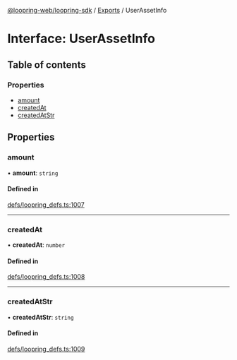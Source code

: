[@loopring-web/loopring-sdk](../README.md) / [Exports](../modules.md) / UserAssetInfo

# Interface: UserAssetInfo

## Table of contents

### Properties

- [amount](UserAssetInfo.md#amount)
- [createdAt](UserAssetInfo.md#createdat)
- [createdAtStr](UserAssetInfo.md#createdatstr)

## Properties

### amount

• **amount**: `string`

#### Defined in

[defs/loopring_defs.ts:1007](https://github.com/Loopring/loopring_sdk/blob/b7df545/src/defs/loopring_defs.ts#L1007)

___

### createdAt

• **createdAt**: `number`

#### Defined in

[defs/loopring_defs.ts:1008](https://github.com/Loopring/loopring_sdk/blob/b7df545/src/defs/loopring_defs.ts#L1008)

___

### createdAtStr

• **createdAtStr**: `string`

#### Defined in

[defs/loopring_defs.ts:1009](https://github.com/Loopring/loopring_sdk/blob/b7df545/src/defs/loopring_defs.ts#L1009)
